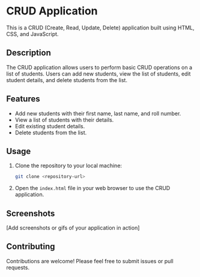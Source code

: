 # CRUD Application

This is a CRUD (Create, Read, Update, Delete) application built using HTML, CSS, and JavaScript.

## Description

The CRUD application allows users to perform basic CRUD operations on a list of students. Users can add new students, view the list of students, edit student details, and delete students from the list.

## Features

- Add new students with their first name, last name, and roll number.
- View a list of students with their details.
- Edit existing student details.
- Delete students from the list.

## Usage

1. Clone the repository to your local machine:

   ```bash
   git clone <repository-url>
   ```

2. Open the `index.html` file in your web browser to use the CRUD application.

## Screenshots

[Add screenshots or gifs of your application in action]

## Contributing

Contributions are welcome! Please feel free to submit issues or pull requests.
